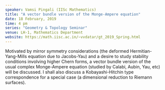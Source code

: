 ```yaml
---
speaker: Vamsi Pingali (IISc Mathematics)
title: "A vector bundle version of the Monge-Ampere equation"
date: 18 February, 2019
time: 4 pm
series: "Geometry & Topology Seminar"
venue: LH-1, Mathematics Department
website: https://math.iisc.ac.in/~vvdatar/gt_2019_Spring.html
---
```


Motivated by mirror symmetry considerations (the deformed Hermitian-Yang-Mills equation due to Jacobs-Yau) 
and a desire to study stability conditions involving higher Chern forms, a vector bundle version of the usual 
complex Monge-Ampere equation (studied by Calabi, Aubin, Yau, etc) will be discussed. I shall also discuss a 
Kobayashi-Hitchin type correspondence for a special case (a dimensional reduction to Riemann surfaces).
